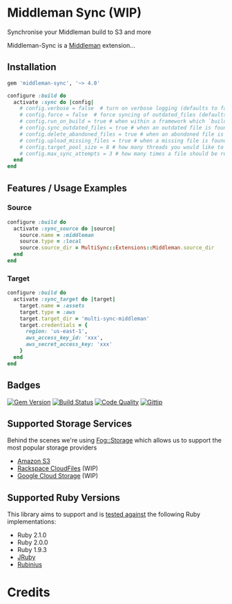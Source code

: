 # Middleman Sync (WIP)

Synchronise your Middleman build to S3 and more

Middleman-Sync is a [Middleman](http://middlemanapp.com) extension...

## Installation

```ruby
gem 'middleman-sync', '~> 4.0'
```

```ruby
configure :build do
  activate :sync do |config|
    # config.verbose = false  # turn on verbose logging (defaults to false)
    # config.force = false  # force syncing of outdated_files (defaults to false)
    # config.run_on_build = true # when within a framework which `builds` assets, whether to sync afterwards (defaults to true)
    # config.sync_outdated_files = true # when an outdated file is found whether to replace it (defaults to true)
    # config.delete_abandoned_files = true # when an abondoned file is found whether to remove it (defaults to true)
    # config.upload_missing_files = true # when a missing file is found whether to upload it (defaults to true)
    # config.target_pool_size = 8 # how many threads you would like to open for each target (defaults to the amount of CPU core's your machine has)
    # config.max_sync_attempts = 3 # how many times a file should be retried if there was an error during sync (defaults to 3)
  end
end
```

## Features / Usage Examples

### Source

```ruby
configure :build do
  activate :sync_source do |source|
    source.name = :middleman
    source.type = :local
    source.source_dir = MultiSync::Extensions::Middleman.source_dir
  end
end
```

### Target

```ruby
configure :build do
  activate :sync_target do |target|
    target.name = :assets
    target.type = :aws
    target.target_dir = 'multi-sync-middleman'
    target.credentials = {
      region: 'us-east-1',
      aws_access_key_id: 'xxx',
      aws_secret_access_key: 'xxx'
    }
  end
end
```

## Badges

[![Gem Version](http://img.shields.io/gem/v/middleman-sync.svg)][gem]
[![Build Status](http://img.shields.io/travis/karlfreeman/middleman-sync.svg)][travis]
[![Code Quality](http://img.shields.io/codeclimate/github/karlfreeman/middleman-sync.svg)][codeclimate]
[![Gittip](http://img.shields.io/gittip/karlfreeman.svg)][gittip]

## Supported Storage Services

Behind the scenes we're using [Fog::Storage](http://fog.io/storage) which allows us to support the most popular storage providers

- [Amazon S3](http://aws.amazon.com/s3)
- [Rackspace CloudFiles](http://www.rackspace.com/cloud/files) (WIP)
- [Google Cloud Storage](https://developers.google.com/storage) (WIP)

## Supported Ruby Versions

This library aims to support and is [tested against][travis] the following Ruby
implementations:

- Ruby 2.1.0
- Ruby 2.0.0
- Ruby 1.9.3
- [JRuby][jruby]
- [Rubinius][rubinius]

# Credits

[gem]: https://rubygems.org/gems/middleman-sync
[travis]: http://travis-ci.org/karlfreeman/middleman-sync
[codeclimate]: https://codeclimate.com/github/karlfreeman/middleman-sync
[gittip]: https://www.gittip.com/karlfreeman
[jruby]: http://www.jruby.org
[rubinius]: http://rubini.us
